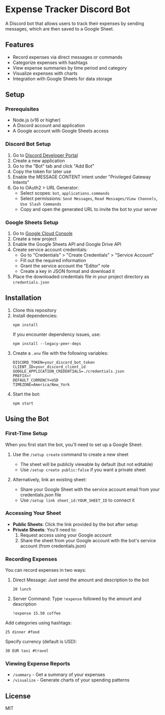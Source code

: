 # Expense Tracker Discord Bot

A Discord bot that allows users to track their expenses by sending messages, which are then saved to a Google Sheet.

## Features

- Record expenses via direct messages or commands
- Categorize expenses with hashtags
- View expense summaries by time period and category
- Visualize expenses with charts
- Integration with Google Sheets for data storage

## Setup

### Prerequisites

- Node.js (v16 or higher)
- A Discord account and application
- A Google account with Google Sheets access

### Discord Bot Setup

1. Go to [Discord Developer Portal](https://discord.com/developers/applications)
2. Create a new application
3. Go to the "Bot" tab and click "Add Bot"
4. Copy the token for later use
5. Enable the MESSAGE CONTENT intent under "Privileged Gateway Intents"
6. Go to OAuth2 > URL Generator:
   - Select scopes: `bot`, `applications.commands`
   - Select permissions: `Send Messages`, `Read Messages/View Channels`, `Use Slash Commands`
   - Copy and open the generated URL to invite the bot to your server

### Google Sheets Setup

1. Go to [Google Cloud Console](https://console.cloud.google.com/)
2. Create a new project
3. Enable the Google Sheets API and Google Drive API
4. Create service account credentials:
   - Go to "Credentials" > "Create Credentials" > "Service Account"
   - Fill out the required information
   - Grant the service account the "Editor" role
   - Create a key in JSON format and download it
5. Place the downloaded credentials file in your project directory as `credentials.json`

## Installation

1. Clone this repository
2. Install dependencies:
   ```
   npm install
   ```
   If you encounter dependency issues, use:
   ```
   npm install --legacy-peer-deps
   ```
3. Create a `.env` file with the following variables:
   ```
   DISCORD_TOKEN=your_discord_bot_token
   CLIENT_ID=your_discord_client_id
   GOOGLE_APPLICATION_CREDENTIALS=./credentials.json
   PREFIX=!
   DEFAULT_CURRENCY=USD
   TIMEZONE=America/New_York
   ```
4. Start the bot:
   ```
   npm start
   ```

## Using the Bot

### First-Time Setup

When you first start the bot, you'll need to set up a Google Sheet:

1. Use the `/setup create` command to create a new sheet
   - The sheet will be publicly viewable by default (but not editable)
   - Use `/setup create public:false` if you want a private sheet

2. Alternatively, link an existing sheet:
   - Share your Google Sheet with the service account email from your credentials.json file
   - Use `/setup link sheet_id:YOUR_SHEET_ID` to connect it

### Accessing Your Sheet

- **Public Sheets**: Click the link provided by the bot after setup
- **Private Sheets**: You'll need to:
  1. Request access using your Google account
  2. Share the sheet from your Google account with the bot's service account (from credentials.json)

### Recording Expenses

You can record expenses in two ways:

1. Direct Message: Just send the amount and description to the bot
   ```
   20 lunch
   ```

2. Server Command: Type `!expense` followed by the amount and description
   ```
   !expense 15.50 coffee
   ```

Add categories using hashtags:
```
25 dinner #food
```

Specify currency (default is USD):
```
30 EUR taxi #travel
```

### Viewing Expense Reports

- `/summary` - Get a summary of your expenses
- `/visualize` - Generate charts of your spending patterns

## License

MIT

